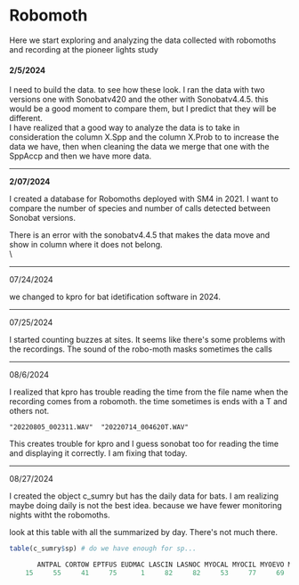 # Robomoth

Here we start exploring and analyzing the data collected with robomoths and recording at the pioneer lights study

#### 2/5/2024

I need to build the data. to see how these look. I ran the data with two versions one with Sonobatv420 and the other with Sonobatv4.4.5. this would be a good moment to compare them, but I predict that they will be different.\
I have realized that a good way to analyze the data is to take in consideration the column X.Spp and the column X.Prob to to increase the data we have, then when cleaning the data we merge that one with the SppAccp and then we have more data.

------------------------------------------------------------------------

**2/07/2024**

I created a database for Robomoths deployed with SM4 in 2021. I want to compare the number of species and number of calls detected between Sonobat versions.

There is an error with the sonobatv4.4.5 that makes the data move and show in column where it does not belong.\
\

------------------------------------------------------------------------

07/24/2024

we changed to kpro for bat idetification software in 2024.

------------------------------------------------------------------------

07/25/2024

I started counting buzzes at sites. It seems like there's some problems with the recordings. The sound of the robo-moth masks sometimes the calls

------------------------------------------------------------------------

08/6/2024

I realized that kpro has trouble reading the time from the file name when the recording comes from a robomoth. the time sometimes is ends with a T and others not.

```         
"20220805_002311.WAV"  "20220714_004620T.WAV"
```

This creates trouble for kpro and I guess sonobat too for reading the time and displaying it correctly. I am fixing that today.

------------------------------------------------------------------------

08/27/2024

I created the object c_sumry but has the daily data for bats. I am realizing maybe doing daily is not the best idea. because we have fewer monitoring nights witht the robomoths.

look at this table with all the summarized by day. There's not much there.

``` r
table(c_sumry$sp) # do we have enough for sp...

       ANTPAL CORTOW EPTFUS EUDMAC LASCIN LASNOC MYOCAL MYOCIL MYOEVO MYOLUC MYOTHY MYOVOL MYOYUM   NOID  NOISE PARHES 
    15     55     41     75      1     82     82     53     77     69     83     24     83      7     79     87     60 
```
